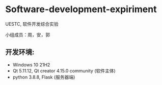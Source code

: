 # Software-development-expiriment
UESTC, 软件开发综合实验

小组成员：周，安，郭

## 开发环境:
- Windows 10 21H2
- Qt 5.11.12, Qt creator 4.15.0 community (软件主体)
- python 3.8.8, Flask (服务器端)
